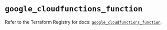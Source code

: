 # `google_cloudfunctions_function`

Refer to the Terraform Registry for docs: [`google_cloudfunctions_function`](https://registry.terraform.io/providers/hashicorp/google-beta/5.11.0/docs/resources/google_cloudfunctions_function).

